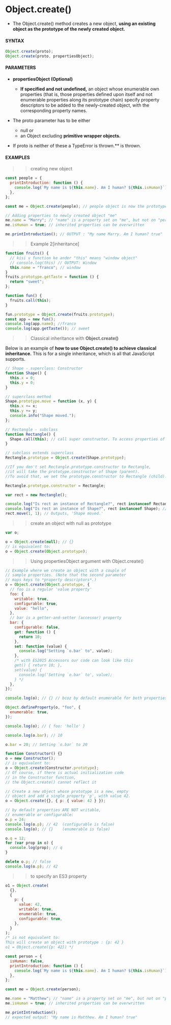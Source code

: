 # Object.create()

- The Object.create() method creates a new object, **using an existing object as the prototype of the newly created object.**

#### **SYNTAX**

```js
Object.create(proto);
Object.create(proto, propertiesObject);
```

#### **PARAMETERS**

- **propertiesObject (Optional)**
  - **If specified and not undefined,** an object whose enumerable own properties (that is, those properties defined upon itself and not enumerable properties along its prototype chain) specify property descriptors to be added to the newly-created object, with the corresponding property names.
- The proto parameter has to be either

  - null or
  - an Object excluding **primitive wrapper objects.**

- If proto is neither of these a TypeError is thrown.\*\* is thrown.

#### **EXAMPLES**

> > creating new object

```js
const people = {
  printIntroduction: function () {
    console.log(`My name is ${this.name}. Am I human? ${this.isHuman}`);
  },
};

const me = Object.create(people); // people object is now the prototype of me

// Adding properties to newly created object "me"
me.name = "Marry"; // "name" is a property set on "me", but not on "person"
me.isHuman = true; // inherited properties can be overwritten

me.printIntroduction(); // OUTPUT : "My name Marry. Am I human? true"
```

> > Example 2[inheritance]

```js
function fruits() {
  // kisi v function ke ander "this" means "window object"
  // console.log(this) // OUTPUT: Window
  this.name = "franco"; // window
}
fruits.prototype.getTaste = function () {
  return "sweet";
};

function fun() {
  fruits.call(this);
}

fun.prototype = Object.create(fruits.prototype);
const app = new fun();
console.log(app.name); //franco
console.log(app.getTaste()); // sweet
```

> > Classical inheritance with **Object.create()**

Below is an example of **how to use Object.create() to achieve classical inheritance.** This is for a single inheritance, which is all that JavaScript supports.

```js
// Shape - superclass: Constructor
function Shape() {
  this.x = 0;
  this.y = 0;
}

// superclass method
Shape.prototype.move = function (x, y) {
  this.x += x;
  this.y += y;
  console.info("Shape moved.");
};

// Rectangle - subclass
function Rectangle() {
  Shape.call(this); // call super constructor. To access properties of Shape constructor
}

// subclass extends superclass
Rectangle.prototype = Object.create(Shape.prototype);

//If you don't set Rectangle.prototype.constructor to Rectangle,
//it will take the prototype.constructor of Shape (parent).
//To avoid that, we set the prototype.constructor to Rectangle (child).

Rectangle.prototype.constructor = Rectangle;

var rect = new Rectangle();

console.log("Is rect an instance of Rectangle?", rect instanceof Rectangle); // true
console.log("Is rect an instance of Shape?", rect instanceof Shape); // true
rect.move(1, 1); // Outputs, 'Shape moved.'
```

> > create an object with null as prototype

```js
var o;

o = Object.create(null); // {}
// is equivalent to:
o = Object.create(Object.prototype);
```

> > Using propertiesObject argument with Object.create()

```js
// Example where we create an object with a couple of
// sample properties. (Note that the second parameter
// maps keys to *property descriptors*.)
o = Object.create(Object.prototype, {
  // foo is a regular 'value property'
  foo: {
    writable: true,
    configurable: true,
    value: "hello",
  },
  // bar is a getter-and-setter (accessor) property
  bar: {
    configurable: false,
    get: function () {
      return 10;
    },
    set: function (value) {
      console.log("Setting `o.bar` to", value);
    },
    /* with ES2015 Accessors our code can look like this
    get() { return 10; },
    set(value) {
      console.log('Setting `o.bar` to', value);
    } */
  },
});

console.log(o); // {} // bcoz by default enumerable for both properties is by default false

Object.defineProperty(o, "foo", {
  enumerable: true,
});

console.log(o); // { foo: 'hello' }

console.log(o.bar); // 10

o.bar = 20; // Setting `o.bar` to 20
```

```js
function Constructor() {}
o = new Constructor();
// is equivalent to:
o = Object.create(Constructor.prototype);
// Of course, if there is actual initialization code
// in the Constructor function,
// the Object.create() cannot reflect it
```

```js
// Create a new object whose prototype is a new, empty
// object and add a single property 'p', with value 42.
o = Object.create({}, { p: { value: 42 } });

// by default properties ARE NOT writable,
// enumerable or configurable:
o.p = 24;
console.log(o.p); // 42  (configurable is false)
console.log(o); // {}    (enumerable is false)

o.q = 12;
for (var prop in o) {
  console.log(prop); // q
}

delete o.p; // false
console.log(o.p); // 42
```

> > to specify an ES3 property

```js
o1 = Object.create(
  {},
  {
    p: {
      value: 42,
      writable: true,
      enumerable: true,
      configurable: true,
    },
  }
);
/* is not equivalent to:
This will create an object with prototype : {p: 42 }
o1 = Object.create({p: 42}) */
```

```js
const person = {
  isHuman: false,
  printIntroduction: function () {
    console.log(`My name is ${this.name}. Am I human? ${this.isHuman}`);
  },
};

const me = Object.create(person);

me.name = "Matthew"; // "name" is a property set on "me", but not on "person"
me.isHuman = true; // inherited properties can be overwritten

me.printIntroduction();
// expected output: "My name is Matthew. Am I human? true"
```
